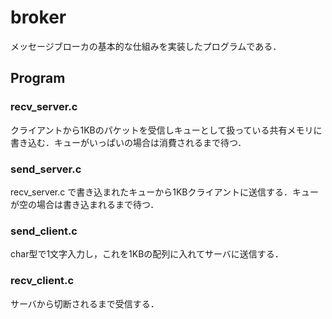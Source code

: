 # broker

メッセージブローカの基本的な仕組みを実装したプログラムである．

## Program

### recv_server.c

クライアントから1KBのパケットを受信しキューとして扱っている共有メモリに書き込む．キューがいっぱいの場合は消費されるまで待つ．

### send_server.c

recv_server.c で書き込まれたキューから1KBクライアントに送信する．キューが空の場合は書き込まれるまで待つ．

### send_client.c

char型で1文字入力し，これを1KBの配列に入れてサーバに送信する．

### recv_client.c

サーバから切断されるまで受信する．
